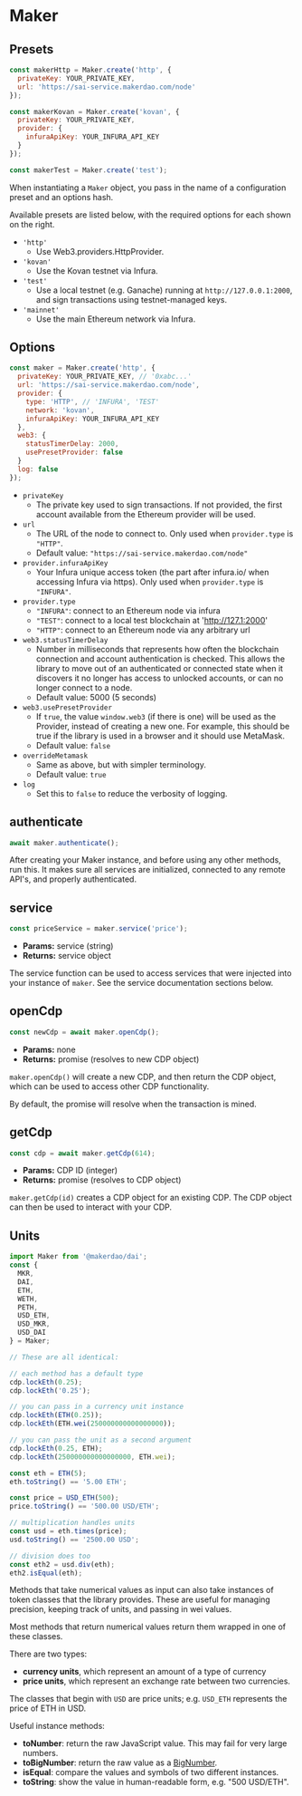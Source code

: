# Maker

## Presets
```javascript
const makerHttp = Maker.create('http', {
  privateKey: YOUR_PRIVATE_KEY,
  url: 'https://sai-service.makerdao.com/node'
});

const makerKovan = Maker.create('kovan', {
  privateKey: YOUR_PRIVATE_KEY,
  provider: {
    infuraApiKey: YOUR_INFURA_API_KEY
  }
});

const makerTest = Maker.create('test');
```

When instantiating a `Maker` object, you pass in the name of a configuration preset
and an options hash.

Available presets are listed below, with the required options for each shown on the
right.

* `'http'`
  * Use Web3.providers.HttpProvider.
* `'kovan'`
  * Use the Kovan testnet via Infura.
* `'test'`
  * Use a local testnet (e.g. Ganache) running at `http://127.0.0.1:2000`, and
sign transactions using testnet-managed keys.
* `'mainnet'`
  * Use the main Ethereum network via Infura.

## Options

```javascript
const maker = Maker.create('http', {
  privateKey: YOUR_PRIVATE_KEY, // '0xabc...'
  url: 'https://sai-service.makerdao.com/node',
  provider: {
    type: 'HTTP', // 'INFURA', 'TEST'
    network: 'kovan',
    infuraApiKey: YOUR_INFURA_API_KEY
  },
  web3: {
    statusTimerDelay: 2000,
    usePresetProvider: false
  }
  log: false
});
```

* `privateKey`
  * The private key used to sign transactions. If not provided, the first account available from the Ethereum provider will be used.
* `url`
  * The URL of the node to connect to. Only used when `provider.type` is `"HTTP"`.
  * Default value: `"https://sai-service.makerdao.com/node"`
* `provider.infuraApiKey`
  * Your Infura unique access token (the part after infura.io/ when accessing Infura via https). Only used when `provider.type` is `"INFURA"`.
* `provider.type`
  * `"INFURA"`: connect to an Ethereum node via infura
  * `"TEST"`: connect to a local test blockchain at 'http://127.1:2000'
  * `"HTTP"`: connect to an Ethereum node via any arbitrary url
* `web3.statusTimerDelay`
  * Number in milliseconds that represents how often the blockchain connection and account authentication is checked. This allows the library to move out of an authenticated or connected state when it discovers it no longer has access to unlocked accounts, or can no longer connect to a node.
  * Default value: 5000 (5 seconds)
* `web3.usePresetProvider`
  * If `true`, the value `window.web3` (if there is one) will be used as the Provider, instead of creating a new one. For example, this should be true if the library is used in a browser and it should use MetaMask.
  * Default value: `false`
* `overrideMetamask`
  * Same as above, but with simpler terminology.
  * Default value: `true`
* `log`
  * Set this to `false` to reduce the verbosity of logging.

## **authenticate**

```javascript
await maker.authenticate();
```

After creating your Maker instance, and before using any other methods, run this. It makes sure all services are initialized, connected to any remote API's, and properly authenticated.

## **service**

```javascript
const priceService = maker.service('price');
```

* **Params:** service (string)
* **Returns:** service object

The service function can be used to access services that were injected into your instance of `maker`. See the service documentation sections below.

## **openCdp**

```javascript
const newCdp = await maker.openCdp();
```

* **Params:** none
* **Returns:** promise (resolves to new CDP object)

`maker.openCdp()` will create a new CDP, and then return the CDP object, which can be used to access other CDP functionality.

By default, the promise will resolve when the transaction is mined.


## **getCdp**

```javascript
const cdp = await maker.getCdp(614);
```

* **Params:** CDP ID (integer)
* **Returns:** promise (resolves to CDP object)

`maker.getCdp(id)` creates a CDP object for an existing CDP. The CDP object can then be used to interact with your CDP.

## Units

```javascript
import Maker from '@makerdao/dai';
const {
  MKR,
  DAI,
  ETH,
  WETH,
  PETH,
  USD_ETH,
  USD_MKR,
  USD_DAI
} = Maker;

// These are all identical:

// each method has a default type
cdp.lockEth(0.25);
cdp.lockEth('0.25');

// you can pass in a currency unit instance
cdp.lockEth(ETH(0.25));
cdp.lockEth(ETH.wei(250000000000000000));

// you can pass the unit as a second argument
cdp.lockEth(0.25, ETH);
cdp.lockEth(250000000000000000, ETH.wei);

const eth = ETH(5);
eth.toString() == '5.00 ETH';

const price = USD_ETH(500);
price.toString() == '500.00 USD/ETH';

// multiplication handles units
const usd = eth.times(price);
usd.toString() == '2500.00 USD';

// division does too
const eth2 = usd.div(eth);
eth2.isEqual(eth);
```

Methods that take numerical values as input can also take instances of token
classes that the library provides. These are useful for managing precision,
keeping track of units, and passing in wei values.

Most methods that return numerical values return them wrapped in one of these
classes.

There are two types:

* **currency units**, which represent an amount of a type of currency
* **price units**, which represent an exchange rate between two currencies.

The classes that begin with `USD` are price units; e.g. `USD_ETH` represents
the price of ETH in USD.

Useful instance methods:

* **toNumber**: return the raw JavaScript value. This may fail for very large numbers.
* **toBigNumber**: return the raw value as a [BigNumber](https://github.com/MikeMcl/bignumber.js).
* **isEqual**: compare the values and symbols of two different instances.
* **toString**: show the value in human-readable form, e.g. "500 USD/ETH".
